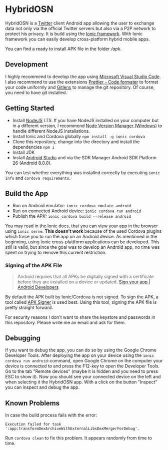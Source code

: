 # HybridOSN

HybridOSN is a [Twitter](https://www.twitter.com) client Android app allowing the user to exchange data not only via the official Twitter servers but also via a P2P network to protect his privacy. It is build using the [Ionic framework](https://ionicframework.com). With Ionic framework you can easily develop cross-platform hybrid mobile apps.

You can find a ready to install APK file in the folder _/apk_.

## Development

I highly recommend to develop the app using [Microsoft Visual Studio Code](https://code.visualstudio.com/). I also recommend to use the extensions [Prettier - Code formater](https://marketplace.visualstudio.com/items?itemName=esbenp.prettier-vscode) to format your code uniformly and [Gitlens](https://marketplace.visualstudio.com/items?itemName=eamodio.gitlens) to manage the git repository. Of course, you need to have git installed.

## Getting Started

- Install [NodeJS](https://nodejs.org/en/) LTS. If you have NodeJS installed on your computer but in a different version, I recommend [Node Version Manager (Windows)](https://github.com/coreybutler/nvm-windows) to handle different NodeJS installations.
- Install Ionic and Cordova globally `npm install -g ionic cordova`
- Clone this repository, change into the directory and install the dependencies `npm i`
- Install JDK
- Install [Android Studio](https://developer.android.com/studio/) and via the SDK Manager Android SDK Platform 26 (Android 8.0.0).

You can test whether everything was installed correctly by executing `ionic info` and `cordova requirements`.

## Build the App

- Run on Android emulator: `ionic cordova emulate android`
- Run on connected Android device: `ionic cordova run android`
- Publish the APK: `ionic cordova build --release android`

You may read in the Ionic docs, that you can view your app in the browser using `ionic serve`. **This doesn't work** because of the used Cordova plugins which force you to run the app on an Android device. As mentioned in the beginning, using Ionic cross-plattform applications can be developed. This still is valid, but since the goal was to develop an Android app, no time was spent on trying to remove this current restriction.

### Signing of the APK File

> Android requires that all APKs be digitally signed with a certificate before they are installed on a device or updated.
> [Sign your app | Android Developers](https://developer.android.com/studio/publish/app-signing)

By default the APK built by Ionic/Cordova is not signed. To sign the APK, a tool called [APK Signer](https://shatter-box.com/knowledgebase/android-apk-signing-tool-apk-signer/) is used best. Using this tool, signing the APK file is pretty straight forward.

For security reasons I don't want to share the keystore and passwords in this repository. Please write me an email and ask for them.

## Debugging

If you want to debug the app, you can do so by using the Google Chrome Developer Tools. After deploying the app on your device using the `ionic cordova run android`-command, open Google Chrome on the computer your device is connected to and press the F12-key to open the Developer Tools. Go to the tab "Remote devices" (maybe it is hidden and you need to press ESC to show it). Now you should see your connected device on the left and when selecting it the HybridOSN app. With a click on the button "Inspect" you can inspect and debug the app.

## Known Problems

In case the build process fails with the error:

```
Execution failed for task ':app:transformDexArchiveWithExternalLibsDexMergerForDebug'.
```

Run `cordova clean` to fix this problem. It appears randomly from time to time.
